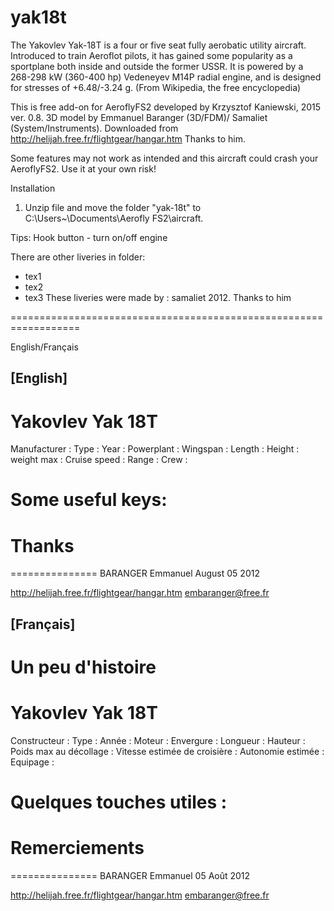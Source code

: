 # yak18t
The Yakovlev Yak-18T is a four or five seat fully aerobatic utility aircraft. Introduced to train Aeroflot pilots, it has gained some popularity as a sportplane both inside and outside the former USSR. It is powered by a 268-298 kW (360-400 hp) Vedeneyev M14P radial engine, and is designed for stresses of +6.48/-3.24 g. (From Wikipedia, the free encyclopedia)

This is free add-on for AeroflyFS2 developed by Krzysztof Kaniewski, 2015 ver. 0.8.
3D model by Emmanuel Baranger (3D/FDM)/ Samaliet (System/Instruments).
Downloaded from http://helijah.free.fr/flightgear/hangar.htm
Thanks to him.

 Some features may not work as intended and this aircraft could crash your AeroflyFS2. 
 Use it at your own risk!

Installation

1. Unzip file and move the folder "yak-18t" to C:\Users\~\Documents\Aerofly FS2\aircraft.

Tips:
Hook button - turn on/off engine

There are other liveries in folder:

- tex1
- tex2
- tex3
These liveries were made by : samaliet 2012. Thanks to him

==================================================================

English/Français

[English]
----------

Yakovlev Yak 18T
================

Manufacturer                  :
Type                          :
Year                          :
Powerplant                    :
Wingspan                      :
Length                        :
Height                        :
weight max                    :
Cruise speed                  :
Range                         :
Crew                          :

Some useful keys:
=================

Thanks
======

===============
BARANGER Emmanuel
August 05 2012

http://helijah.free.fr/flightgear/hangar.htm
embaranger@free.fr


[Français]
----------

Un peu d'histoire
=================

Yakovlev Yak 18T
================

Constructeur                  :
Type                          :
Année                         :
Moteur                        :
Envergure                     :
Longueur                      :
Hauteur                       :
Poids max au décollage        :
Vitesse estimée de croisière  :
Autonomie estimée             :
Equipage                      :


Quelques touches utiles :
=========================

Remerciements
=============

===============
BARANGER Emmanuel
05 Août 2012

http://helijah.free.fr/flightgear/hangar.htm
embaranger@free.fr
